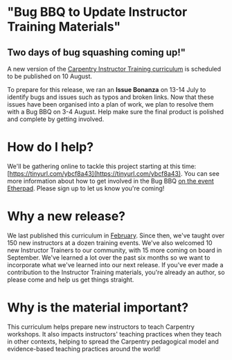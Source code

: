 # "Bug BBQ to Update Instructor Training Materials"
## Two days of bug squashing coming up!"


A new version of the [Carpentry Instructor Training curriculum](http://swcarpentry.github.io/instructor-training/) is scheduled to be published on 10 August.

To prepare for this release, we ran an **Issue Bonanza** on 13-14 July to identify bugs and issues such as typos and broken links. 
Now that these issues have been organised into a plan of work, we plan to resolve them with a Bug BBQ on 3-4 August. Help make sure 
the final product is polished and complete by getting involved. 

# How do I help?

We'll be gathering online to tackle this project starting at this time: [https://tinyurl.com/ybcf8a43](https://tinyurl.com/ybcf8a43). You can see more information about how to get involved in the Bug BBQ [on the event Etherpad](http://pad.software-carpentry.org/instructor-training-bug-bbq). Please sign up to let us know you're coming!

# Why a new release?

We last published this curriculum in [February](https://zenodo.org/record/278229#.WWUUZtPyuEI). Since then,
we've taught over 150 new instructors at a dozen training events. We've also welcomed 10 new Instructor 
Trainers to our community, with 15 more coming on board in September. We've learned a lot over the past six months 
so we want to incorporate what we've learned into our next release. If you've ever made a contribution to the Instructor 
Training materials, you're already an author, so please come and help us get things straight. 

# Why is the material important?

This curriculum helps prepare new instructors to teach Carpentry workshops. It 
also impacts instructors' teaching practices when they teach in other contexts, helping to spread the 
Carpentry pedagogical model and evidence-based teaching practices around the world!
